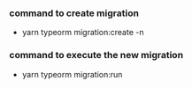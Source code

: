 ### command to create migration
- yarn typeorm migration:create -n <migrationName>

### command to execute the new migration
- yarn typeorm migration:run